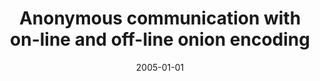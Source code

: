 ---
# Documentation: https://wowchemy.com/docs/managing-content/

title: Anonymous communication with on-line and off-line onion encoding
subtitle: ''
summary: ''
authors:
- Marek Klonowski
- Mirosław Kutyłowski
- Filip Zagórski
tags: []
categories: []
date: '2005-01-01'
lastmod: 2022-10-07T05:12:28Z
featured: false
draft: false

# Featured image
# To use, add an image named `featured.jpg/png` to your page's folder.
# Focal points: Smart, Center, TopLeft, Top, TopRight, Left, Right, BottomLeft, Bottom, BottomRight.
image:
  caption: ''
  focal_point: ''
  preview_only: false

# Projects (optional).
#   Associate this post with one or more of your projects.
#   Simply enter your project's folder or file name without extension.
#   E.g. `projects = ["internal-project"]` references `content/project/deep-learning/index.md`.
#   Otherwise, set `projects = []`.
projects: []
publishDate: '2022-10-07T05:12:27.299010Z'
publication_types:
- '2'
abstract: ''
publication: '*Lecture Notes in Computer Science*'
doi: 10.1007/978-3-540-30577-4_26
---